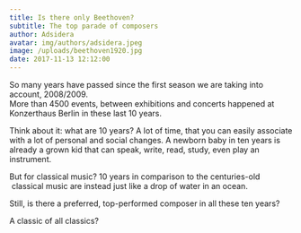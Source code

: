```yaml
---
title: Is there only Beethoven?
subtitle: The top parade of composers
author: Adsidera
avatar: img/authors/adsidera.jpeg
image: /uploads/beethoven1920.jpg
date: 2017-11-13 12:12:00
---
```



So many years have passed since the first season we are taking into account, 2008/2009.<br>More than 4500 events, between exhibitions and concerts happened at Konzerthaus Berlin in these last 10 years.

Think about it: what are 10 years? A lot of time, that you can easily associate with a lot of personal and social changes. A newborn baby in ten years is already a grown kid that can speak, write, read, study, even play an instrument.

But for classical music? 10 years in comparison to the centuries-old &nbsp;classical music are instead just like a drop of water in an ocean.&nbsp;

Still, is there a preferred, top-performed composer in all these ten years?&nbsp;

A classic of all classics?

<p class="display-4>[See what our "hitparade" analysis discovered here](/hitparade.html)</p><br>&nbsp;